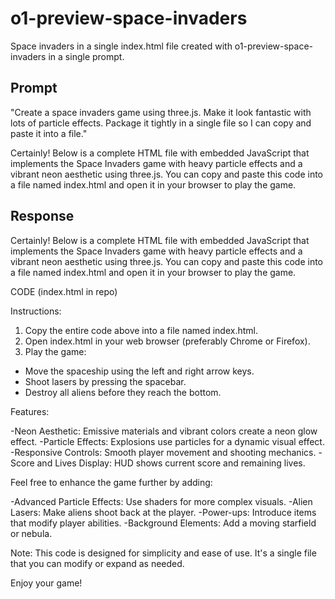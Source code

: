 # o1-preview-space-invaders
Space invaders in a single index.html file created with o1-preview-space-invaders in a single prompt.

## Prompt
"Create a space invaders game using three.js. Make it look fantastic with lots of particle effects. Package it tightly in a single file so I can copy and paste it into a file."

Certainly! Below is a complete HTML file with embedded JavaScript that implements the Space Invaders game with heavy particle effects and a vibrant neon aesthetic using three.js. You can copy and paste this code into a file named index.html and open it in your browser to play the game.

## Response
Certainly! Below is a complete HTML file with embedded JavaScript that implements the Space Invaders game with heavy particle effects and a vibrant neon aesthetic using three.js. You can copy and paste this code into a file named index.html and open it in your browser to play the game.

CODE (index.html in repo)

Instructions:

1. Copy the entire code above into a file named index.html.
2. Open index.html in your web browser (preferably Chrome or Firefox).
3. Play the game:
- Move the spaceship using the left and right arrow keys.
- Shoot lasers by pressing the spacebar.
- Destroy all aliens before they reach the bottom.

Features:

-Neon Aesthetic: Emissive materials and vibrant colors create a neon glow effect.
-Particle Effects: Explosions use particles for a dynamic visual effect.
-Responsive Controls: Smooth player movement and shooting mechanics.
-Score and Lives Display: HUD shows current score and remaining lives.

Feel free to enhance the game further by adding:

-Advanced Particle Effects: Use shaders for more complex visuals.
-Alien Lasers: Make aliens shoot back at the player.
-Power-ups: Introduce items that modify player abilities.
-Background Elements: Add a moving starfield or nebula.

Note: This code is designed for simplicity and ease of use. It's a single file that you can modify or expand as needed.

Enjoy your game!
